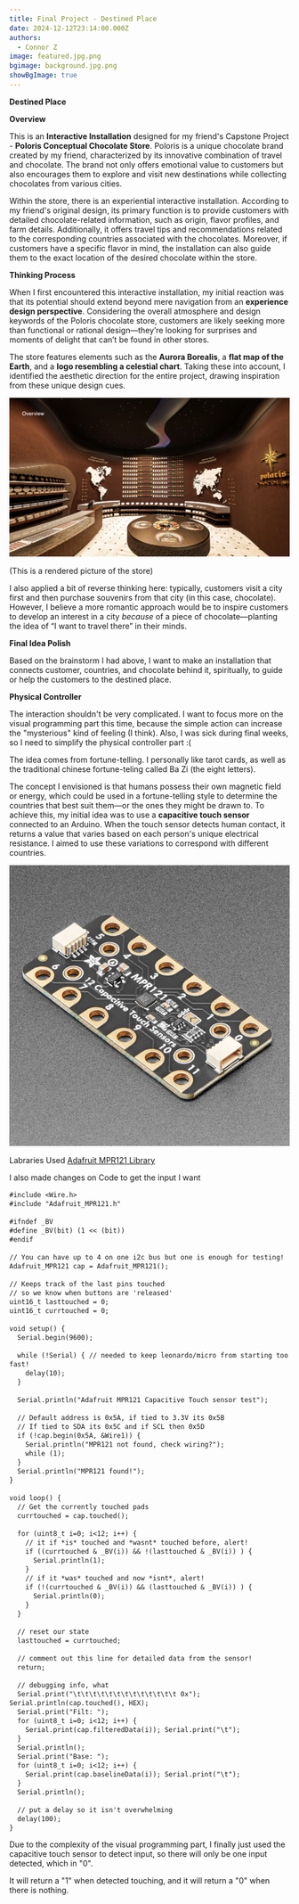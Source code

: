 ```yaml
---
title: Final Project - Destined Place
date: 2024-12-12T23:14:00.000Z
authors:
  - Connor Z
image: featured.jpg.png
bgimage: background.jpg.png
showBgImage: true
---
```

**Destined Place**

**Overview**

This is an **Interactive Installation** designed for my friend's Capstone Project - **Poloris Conceptual Chocolate Store**. Poloris is a unique chocolate brand created by my friend, characterized by its innovative combination of travel and chocolate. The brand not only offers emotional value to customers but also encourages them to explore and visit new destinations while collecting chocolates from various cities.

Within the store, there is an experiential interactive installation. According to my friend's original design, its primary function is to provide customers with detailed chocolate-related information, such as origin, flavor profiles, and farm details. Additionally, it offers travel tips and recommendations related to the corresponding countries associated with the chocolates. Moreover, if customers have a specific flavor in mind, the installation can also guide them to the exact location of the desired chocolate within the store.

**Thinking Process**

When I first encountered this interactive installation, my initial reaction was that its potential should extend beyond mere navigation from an **experience design perspective**. Considering the overall atmosphere and design keywords of the Poloris chocolate store, customers are likely seeking more than functional or rational design—they’re looking for surprises and moments of delight that can’t be found in other stores.

The store features elements such as the **Aurora Borealis**, a **flat map of the Earth**, and a **logo resembling a celestial chart**. Taking these into account, I identified the aesthetic direction for the entire project, drawing inspiration from these unique design cues.

![](1.png)

(This is a rendered picture of the store)

I also applied a bit of reverse thinking here: typically, customers visit a city first and then purchase souvenirs from that city (in this case, chocolate). However, I believe a more romantic approach would be to inspire customers to develop an interest in a city *because* of a piece of chocolate—planting the idea of “I want to travel there” in their minds.



**Final Idea Polish**

Based on the brainstorm I had above, I want to make an installation that connects customer, countries, and chocolate behind it, spiritually, to guide or help the customers to the destined place. 



**Physical Controller**

The interaction shouldn't be very complicated. I want to focus more on the visual programming part this time, because the simple action can increase the "mysterious" kind of feeling (I think). Also, I was sick during final weeks, so I need to simplify the physical controller part :(

The idea comes from fortune-telling. I personally like tarot cards, as well as the traditional chinese fortune-teling called Ba Zi (the eight letters). 

The concept I envisioned is that humans possess their own magnetic field or energy, which could be used in a fortune-telling style to determine the countries that best suit them—or the ones they might be drawn to. To achieve this, my initial idea was to use a **capacitive touch sensor** connected to an Arduino. When the touch sensor detects human contact, it returns a value that varies based on each person's unique electrical resistance. I aimed to use these variations to correspond with different countries.

![](2.jpg)

Labraries Used
[Adafruit MPR121 Library](https://adafruit.github.io/Adafruit_MPR121/html/index.html)


I also made changes on Code to get the input I want

```
#include <Wire.h>
#include "Adafruit_MPR121.h"

#ifndef _BV
#define _BV(bit) (1 << (bit)) 
#endif

// You can have up to 4 on one i2c bus but one is enough for testing!
Adafruit_MPR121 cap = Adafruit_MPR121();

// Keeps track of the last pins touched
// so we know when buttons are 'released'
uint16_t lasttouched = 0;
uint16_t currtouched = 0;

void setup() {
  Serial.begin(9600);

  while (!Serial) { // needed to keep leonardo/micro from starting too fast!
    delay(10);
  }
  
  Serial.println("Adafruit MPR121 Capacitive Touch sensor test"); 
  
  // Default address is 0x5A, if tied to 3.3V its 0x5B
  // If tied to SDA its 0x5C and if SCL then 0x5D
  if (!cap.begin(0x5A, &Wire1)) {
    Serial.println("MPR121 not found, check wiring?");
    while (1);
  }
  Serial.println("MPR121 found!");
}

void loop() {
  // Get the currently touched pads
  currtouched = cap.touched();
  
  for (uint8_t i=0; i<12; i++) {
    // it if *is* touched and *wasnt* touched before, alert!
    if ((currtouched & _BV(i)) && !(lasttouched & _BV(i)) ) {
      Serial.println(1); 
    }
    // if it *was* touched and now *isnt*, alert!
    if (!(currtouched & _BV(i)) && (lasttouched & _BV(i)) ) {
      Serial.println(0); 
    }
  }

  // reset our state
  lasttouched = currtouched;

  // comment out this line for detailed data from the sensor!
  return;
  
  // debugging info, what
  Serial.print("\t\t\t\t\t\t\t\t\t\t\t\t\t 0x"); Serial.println(cap.touched(), HEX);
  Serial.print("Filt: ");
  for (uint8_t i=0; i<12; i++) {
    Serial.print(cap.filteredData(i)); Serial.print("\t");
  }
  Serial.println();
  Serial.print("Base: ");
  for (uint8_t i=0; i<12; i++) {
    Serial.print(cap.baselineData(i)); Serial.print("\t");
  }
  Serial.println();
  
  // put a delay so it isn't overwhelming
  delay(100);
}
```

Due to the complexity of the visual programming part, I finally just used the capacitive touch sensor to detect input, so there will only be one input detected, which in "0". 

It will return a "1" when detected touching, and it will return a "0" when there is nothing.
